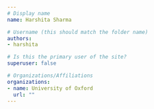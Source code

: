 ```yaml
---
# Display name
name: Harshita Sharma

# Username (this should match the folder name)
authors:
- harshita

# Is this the primary user of the site?
superuser: false

# Organizations/Affiliations
organizations:
- name: University of Oxford
  url: ""
---
```


